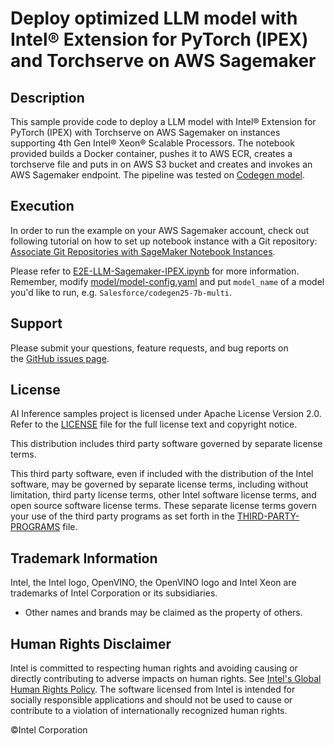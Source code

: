 # Deploy optimized LLM model with Intel® Extension for PyTorch (IPEX) and Torchserve on AWS Sagemaker

## Description
This sample provide code to deploy a LLM model with Intel® Extension for PyTorch (IPEX) with Torchserve on AWS Sagemaker on instances supporting 4th Gen Intel® Xeon® Scalable Processors. The notebook provided builds a Docker container, pushes it to AWS ECR, creates a torchserve file and puts in on AWS S3 bucket and creates and invokes an AWS Sagemaker endpoint. The pipeline was tested on [Codegen model](https://huggingface.co/Salesforce/codegen25-7b-multi_P).

## Execution
In order to run the example on your AWS Sagemaker account, check out following tutorial on how to set up notebook instance with a Git repository: [Associate Git Repositories with SageMaker Notebook Instances](https://docs.aws.amazon.com/sagemaker/latest/dg/nbi-git-repo.html).

Please refer to [E2E-LLM-Sagemaker-IPEX.ipynb](E2E-LLM-Sagemaker-IPEX.ipynb) for more information. Remember, modify [model/model-config.yaml](model/model-config.yaml) and put `model_name` of a model you'd like to run, e.g. `Salesforce/codegen25-7b-multi`.

## Support
Please submit your questions, feature requests, and bug reports on the [GitHub issues page](https://github.com/intel/intel-ai-inference-samples/issues).

## License 
AI Inference samples project is licensed under Apache License Version 2.0. Refer to the [LICENSE](../LICENSE) file for the full license text and copyright notice.

This distribution includes third party software governed by separate license terms.

This third party software, even if included with the distribution of the Intel software, may be governed by separate license terms, including without limitation, third party license terms, other Intel software license terms, and open source software license terms. These separate license terms govern your use of the third party programs as set forth in the [THIRD-PARTY-PROGRAMS](./THIRD-PARTY-PROGRAMS) file.

## Trademark Information
Intel, the Intel logo, OpenVINO, the OpenVINO logo and Intel Xeon are trademarks of Intel Corporation or its subsidiaries.
* Other names and brands may be claimed as the property of others.

## Human Rights Disclaimer
Intel is committed to respecting human rights and avoiding causing or directly contributing to adverse impacts on human rights. See [Intel's Global Human Rights Policy](https://www.intel.com/content/www/us/en/policy/policy-human-rights.html "Intel's Global Human Rights Policy"). The software licensed from Intel is intended for socially responsible applications and should not be used to cause or contribute to a violation of internationally recognized human rights.

&copy;Intel Corporation
